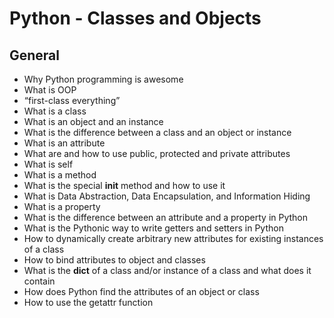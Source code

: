 # Python - Classes and Objects

## General

*    Why Python programming is awesome
*    What is OOP
*    “first-class everything”
*    What is a class
*    What is an object and an instance
*    What is the difference between a class and an object or instance
*    What is an attribute
*    What are and how to use public, protected and private attributes
*    What is self
*    What is a method
*    What is the special __init__ method and how to use it
*    What is Data Abstraction, Data Encapsulation, and Information Hiding
*    What is a property
*    What is the difference between an attribute and a property in Python
*    What is the Pythonic way to write getters and setters in Python
*    How to dynamically create arbitrary new attributes for existing instances of a class
*    How to bind attributes to object and classes
*    What is the __dict__ of a class and/or instance of a class and what does it contain
*    How does Python find the attributes of an object or class
*    How to use the getattr function
